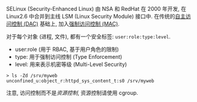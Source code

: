 SELinux (Security-Enhanced Linux) 由 NSA 和 RedHat 在 2000 年开发, 在 Linux2.6 中合并到主线 LSM (Linux Security Module) 接口中. 在传统的[自主访问控制 (DAC)](../../Security/安全模型.md) 基础上, 加入[强制访问控制 (MAC)](../../Security/安全模型.md).

对于每个对象 (进程, 文件), 都有一个安全标签: `user:role:type:level`. 
- user:role (用于 RBAC, 基于用户角色的限制)
- type: 用于强制访问控制 (Type Enforcement)
- level: 用来表示机密等级 (Multi-Level Security)

```
> ls -Zd /srv/myweb
unconfined_u:object_r:httpd_sys_content_t:s0 /srv/myweb
```

注意, 访问控制而不是*资源控制*, 资源控制请使用 cgroup.